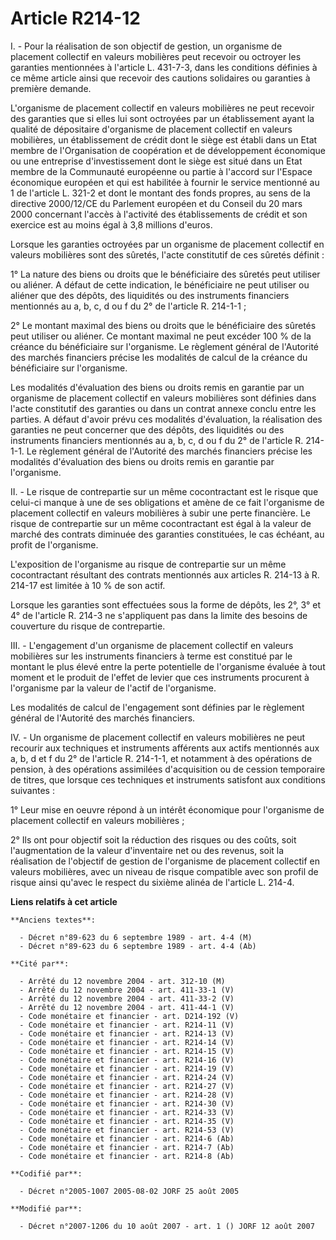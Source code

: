 # Article R214-12

I. - Pour la réalisation de son objectif de gestion, un organisme de placement collectif en valeurs mobilières peut recevoir
ou octroyer les garanties mentionnées à l'article L. 431-7-3, dans les conditions définies à ce même article ainsi que
recevoir des cautions solidaires ou garanties à première demande.

L'organisme de placement collectif en valeurs mobilières ne peut recevoir des garanties que si elles lui sont octroyées par
un établissement ayant la qualité de dépositaire d'organisme de placement collectif en valeurs mobilières, un établissement
de crédit dont le siège est établi dans un Etat membre de l'Organisation de coopération et de développement économique ou une
entreprise d'investissement dont le siège est situé dans un Etat membre de la Communauté européenne ou partie à l'accord sur
l'Espace économique européen et qui est habilitée à fournir le service mentionné au 1 de l'article L. 321-2 et dont le
montant des fonds propres, au sens de la directive 2000/12/CE du Parlement européen et du Conseil du 20 mars 2000 concernant
l'accès à l'activité des établissements de crédit et son exercice est au moins égal à 3,8 millions d'euros.

Lorsque les garanties octroyées par un organisme de placement collectif en valeurs mobilières sont des sûretés, l'acte
constitutif de ces sûretés définit :

1° La nature des biens ou droits que le bénéficiaire des sûretés peut utiliser ou aliéner. A défaut de cette indication, le
bénéficiaire ne peut utiliser ou aliéner que des dépôts, des liquidités ou des instruments financiers mentionnés au a, b, c,
d ou f du 2° de l'article R. 214-1-1 ;

2° Le montant maximal des biens ou droits que le bénéficiaire des sûretés peut utiliser ou aliéner. Ce montant maximal ne
peut excéder 100 % de la créance du bénéficiaire sur l'organisme. Le règlement général de l'Autorité des marchés financiers
précise les modalités de calcul de la créance du bénéficiaire sur l'organisme.

Les modalités d'évaluation des biens ou droits remis en garantie par un organisme de placement collectif en valeurs
mobilières sont définies dans l'acte constitutif des garanties ou dans un contrat annexe conclu entre les parties. A défaut
d'avoir prévu ces modalités d'évaluation, la réalisation des garanties ne peut concerner que des dépôts, des liquidités ou
des instruments financiers mentionnés au a, b, c, d ou f du 2° de l'article R. 214-1-1. Le règlement général de l'Autorité
des marchés financiers précise les modalités d'évaluation des biens ou droits remis en garantie par l'organisme.

II. - Le risque de contrepartie sur un même cocontractant est le risque que celui-ci manque à une de ses obligations et amène
de ce fait l'organisme de placement collectif en valeurs mobilières à subir une perte financière. Le risque de contrepartie
sur un même cocontractant est égal à la valeur de marché des contrats diminuée des garanties constituées, le cas échéant, au
profit de l'organisme.

L'exposition de l'organisme au risque de contrepartie sur un même cocontractant résultant des contrats mentionnés aux
articles R. 214-13 à R. 214-17 est limitée à 10 % de son actif.

Lorsque les garanties sont effectuées sous la forme de dépôts, les 2°, 3° et 4° de l'article R. 214-3 ne s'appliquent pas
dans la limite des besoins de couverture du risque de contrepartie.

III. - L'engagement d'un organisme de placement collectif en valeurs mobilières sur les instruments financiers à terme est
constitué par le montant le plus élevé entre la perte potentielle de l'organisme évaluée à tout moment et le produit de
l'effet de levier que ces instruments procurent à l'organisme par la valeur de l'actif de l'organisme.

Les modalités de calcul de l'engagement sont définies par le règlement général de l'Autorité des marchés financiers.

IV. - Un organisme de placement collectif en valeurs mobilières ne peut recourir aux techniques et instruments afférents aux
actifs mentionnés aux a, b, d et f du 2° de l'article R. 214-1-1, et notamment à des opérations de pension, à des opérations
assimilées d'acquisition ou de cession temporaire de titres, que lorsque ces techniques et instruments satisfont aux
conditions suivantes :

1° Leur mise en oeuvre répond à un intérêt économique pour l'organisme de placement collectif en valeurs mobilières ;

2° Ils ont pour objectif soit la réduction des risques ou des coûts, soit l'augmentation de la valeur d'inventaire net ou des
revenus, soit la réalisation de l'objectif de gestion de l'organisme de placement collectif en valeurs mobilières, avec un
niveau de risque compatible avec son profil de risque ainsi qu'avec le respect du sixième alinéa de l'article L. 214-4.

**Liens relatifs à cet article**

	**Anciens textes**:

	  - Décret n°89-623 du 6 septembre 1989 - art. 4-4 (M)
	  - Décret n°89-623 du 6 septembre 1989 - art. 4-4 (Ab)

	**Cité par**:

	  - Arrêté du 12 novembre 2004 - art. 312-10 (M)
	  - Arrêté du 12 novembre 2004 - art. 411-33-1 (V)
	  - Arrêté du 12 novembre 2004 - art. 411-33-2 (V)
	  - Arrêté du 12 novembre 2004 - art. 411-44-1 (V)
	  - Code monétaire et financier - art. D214-192 (V)
	  - Code monétaire et financier - art. R214-11 (V)
	  - Code monétaire et financier - art. R214-13 (V)
	  - Code monétaire et financier - art. R214-14 (V)
	  - Code monétaire et financier - art. R214-15 (V)
	  - Code monétaire et financier - art. R214-16 (V)
	  - Code monétaire et financier - art. R214-19 (V)
	  - Code monétaire et financier - art. R214-24 (V)
	  - Code monétaire et financier - art. R214-27 (V)
	  - Code monétaire et financier - art. R214-28 (V)
	  - Code monétaire et financier - art. R214-30 (V)
	  - Code monétaire et financier - art. R214-33 (V)
	  - Code monétaire et financier - art. R214-35 (V)
	  - Code monétaire et financier - art. R214-53 (V)
	  - Code monétaire et financier - art. R214-6 (Ab)
	  - Code monétaire et financier - art. R214-7 (Ab)
	  - Code monétaire et financier - art. R214-8 (Ab)

	**Codifié par**:

	  - Décret n°2005-1007 2005-08-02 JORF 25 août 2005

	**Modifié par**:

	  - Décret n°2007-1206 du 10 août 2007 - art. 1 () JORF 12 août 2007
